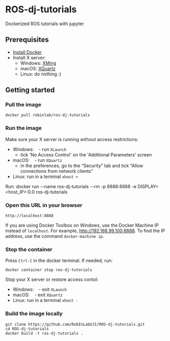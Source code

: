 # ROS-dj-tutorials 
Dockerized ROS tutorials with jupyter

## Prerequisites
* [Install Docker](https://docs.docker.com/install/)
* Install X server:
    - Windows: [XMing](http://www.straightrunning.com/XmingNotes/)
    - macOS: [XQuartz](https://www.xquartz.org/)
    - Linux: do nothing :)

## Getting started

### Pull the image

    docker pull robinlab/ros-dj-tutorials
    
### Run the image
Make sure your X server is running without access restrictions:
* Windows: 
    - run `XLaunch`
    - tick 'No Access Control' on the 'Additional Parameters' screen
* macOS:
    - run `XQuartz`
    - in the preferences, go to the “Security” tab and tick “Allow connections from network clients”
* Linux: run in a terminal `xhost +`

Run:
    docker run --name ros-dj-tutorials --rm -p 8888:8888 -e DISPLAY=<host_IP>:0.0 ros-dj-tutorials
    
### Open this URL in your browser

    http://localhost:8888

If you are using Docker Toolbox on Windows, use the Docker Machine IP instead of ``localhost``. For example, http://192.168.99.100:8888. To find the IP address, use the command ``docker-machine ip``.

### Stop the container

Press `Ctrl-C` in the docker terminal.
If needed, run:

    docker container stop ros-dj-tutorials

Stop your X server or restore access contol:
* Windows: 
    - exit `XLaunch`
* macOS:
    - exit `XQuartz`
* Linux: run in a terminal `xhost -`

### Build the image locally

    git clone https://github.com/RobInLabUJI/ROS-dj-tutorials.git
    cd ROS-dj-tutorials
    docker build -t ros-dj-tutorials .
